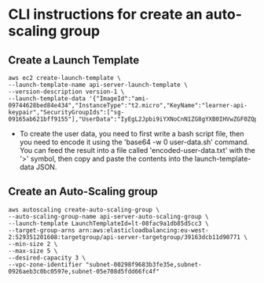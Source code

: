 # CLI instructions for create an auto-scaling group

## Create a Launch Template

```
aws ec2 create-launch-template \
--launch-template-name api-server-launch-template \
--version-description version-1 \
--launch-template-data '{"ImageId":"ami-09744628bed84e434","InstanceType":"t2.micro","KeyName":"learner-api-keypair","SecurityGroupIds":["sg-09165ab621bff9155"],"UserData":"IyEgL2Jpbi9iYXNoCnN1ZG8gYXB0IHVwZGF0ZQpzdWRvIGFwdCBpbnN0YWxsIC15IG5vZGVqcwpzdWRvIGFwdCBpbnN0YWxsIC15IG5wbQpzdWRvIG5wbSBpbnN0YWxsIHBtMiAtZwpnaXQgY2xvbmUgaHR0cHM6Ly9NV3lzc3k6Z2hwX2E0SXFzWFlrS2lCNm5FSzA0dldWbXRLTUtWVGY1bjJHMWdpeUBnaXRodWIuY29tL01XeXNzeS9jZS1sb2FkLWJhbGFuY2luZy1ub2RlLWFwaS5naXQKY2QgY2UtbG9hZC1iYWxhbmNpbmctbm9kZS1hcGkvYXBwCm5wbSBpbnN0YWxsCnBtMiBzdGFydCBzcmMvaW5kZXguanM="}'

```

- To create the user data, you need to first write a bash script file, then you need to encode it using the 'base64 -w 0 user-data.sh' command. You can feed the result into a file called 'encoded-user-data.txt' with the '>' symbol, then copy and paste the contents into the launch-template-data JSON.

## Create an Auto-Scaling group

```
aws autoscaling create-auto-scaling-group \
--auto-scaling-group-name api-server-auto-scaling-group \
--launch-template LaunchTemplateId=lt-08fac9a1db85d5cc3 \
--target-group-arns arn:aws:elasticloadbalancing:eu-west-2:529351201608:targetgroup/api-server-targetgroup/39163dcb11d90771 \
--min-size 2 \
--max-size 5 \
--desired-capacity 3 \
--vpc-zone-identifier "subnet-00298f9683b3fe35e,subnet-0926aeb3c0bc0597e,subnet-05e708d5fdd66fc4f"
```
